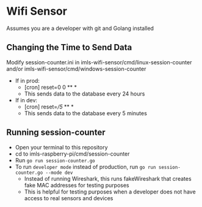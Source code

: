 # Wifi Sensor

Assumes you are a developer with git and Golang installed

## Changing the Time to Send Data
Modify session-counter.ini in imls-wifi-sensor/cmd/linux-session-counter and/or imls-wifi-sensor/cmd/windows-session-counter

- If in prod:
  - [cron]
    reset=0 0 ** *
  - This sends data to the database every 24 hours
- If in dev:
  - [cron]
    reset=*/5* ** *
  - This sends data to the database every 5 minutes


## Running session-counter

- Open your terminal to this repository
- cd to imls-raspberry-pi/cmd/session-counter
- Run `go run session-counter.go`
- To run `developer mode` instead of production, run `go run session-counter.go --mode dev`
  - Instead of running Wireshark, this runs fakeWireshark that creates fake MAC addresses for testing purposes
  - This is helpful for testing purposes when a developer does not have access to real sensors and devices